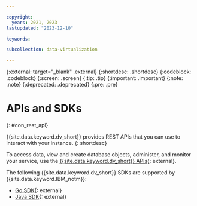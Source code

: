 ```yaml
---

copyright:
  years: 2021, 2023
lastupdated: "2023-12-10"

keywords:

subcollection: data-virtualization

---
```


{:external: target="_blank" .external}
{:shortdesc: .shortdesc}
{:codeblock: .codeblock}
{:screen: .screen}
{:tip: .tip}
{:important: .important}
{:note: .note}
{:deprecated: .deprecated}
{:pre: .pre}

# APIs and SDKs
{: #con_rest_api}

{{site.data.keyword.dv_short}} provides REST APIs that you can use to interact with your instance.
{: shortdesc}

To access data, view and create database objects, administer, and monitor your service, use the [{{site.data.keyword.dv_short}} APIs](https://cloud.ibm.com/apidocs/data-virtualization-on-cloud){: external}.

The following {{site.data.keyword.dv_short}} SDKs are supported by {{site.data.keyword.IBM_notm}}:

* [Go SDK](https://github.com/IBM/data-virtualization-on-cloud-go-sdk/){: external}
* [Java SDK](https://github.com/IBM/data-virtualization-on-cloud-java-sdk/){: external}
